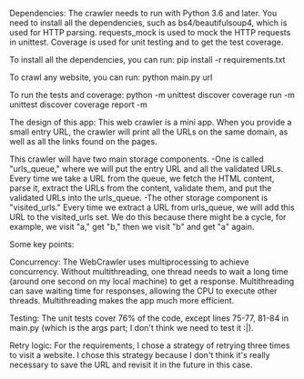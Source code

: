Dependencies:
The crawler needs to run with Python 3.6 and later.
You need to install all the dependencies, such as bs4/beautifulsoup4, which is used for HTTP parsing.
requests_mock is used to mock the HTTP requests in unittest. 
Coverage is used for unit testing and to get the test coverage.

To install all the dependencies, you can run:
pip install -r requirements.txt

To crawl any website, you can run:
python main.py url

To run the tests and coverage:
python -m unittest discover
coverage run -m unittest discover
coverage report -m

The design of this app:
This web crawler is a mini app. When you provide a small entry URL, the crawler will print all the URLs on the same domain, 
as well as all the links found on the pages.

This crawler will have two main storage components.
-One is called "urls_queue," where we will put the entry URL and all the validated URLs. Every time we take a URL from the queue, 
we fetch the HTML content, parse it, extract the URLs from the content, validate them, and put the validated URLs into the urls_queue.
-The other storage component is "visited_urls." Every time we extract a URL from urls_queue, we will add this URL to the visited_urls set. 
We do this because there might be a cycle, for example, we visit "a," get "b," then we visit "b" and get "a" again.

Some key points:

Concurrency:
The WebCrawler uses multiprocessing to achieve concurrency. Without multithreading, one thread needs to wait a long time 
(around one second on my local machine) to get a response. Multithreading can save waiting time for responses, 
allowing the CPU to execute other threads. Multithreading makes the app much more efficient.


Testing:
The unit tests cover 76% of the code, except lines 75-77, 81-84 in main.py (which is the args part; I don't think we need to test it :|).

Retry logic:
For the requirements, I chose a strategy of retrying three times to visit a website. I chose this strategy because I don't think it's really necessary to save the URL and revisit it in the future in this case.
